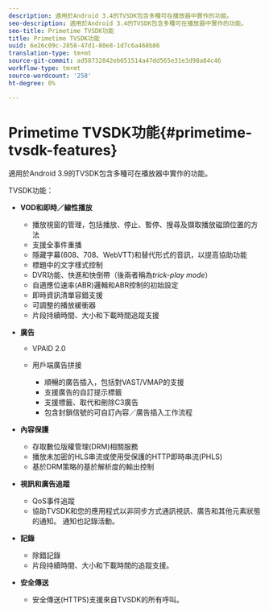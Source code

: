```yaml
---
description: 適用於Android 3.4的TVSDK包含多種可在播放器中實作的功能。
seo-description: 適用於Android 3.4的TVSDK包含多種可在播放器中實作的功能。
seo-title: Primetime TVSDK功能
title: Primetime TVSDK功能
uuid: 6e26c09c-2858-47d1-80e8-1d7c6a468b86
translation-type: tm+mt
source-git-commit: ad58732842eb651514a47dd565e31e3d98a84c46
workflow-type: tm+mt
source-wordcount: '258'
ht-degree: 0%

---
```



# Primetime TVSDK功能{#primetime-tvsdk-features}

適用於Android 3.9的TVSDK包含多種可在播放器中實作的功能。

TVSDK功能：

* **VOD和即時／線性播放**

   * 播放視窗的管理，包括播放、停止、暫停、搜尋及擷取播放磁頭位置的方法
   * 支援全事件重播
   * 隱藏字幕(608、708、WebVTT)和替代形式的音訊，以提高協助功能
   * 標題中的文字樣式控制
   * DVR功能、快進和快倒帶（後兩者稱為&#x200B;*trick-play mode*）
   * 自適應位速率(ABR)邏輯和ABR控制的初始設定
   * 即時資訊清單容錯支援
   * 可調整的播放緩衝器
   * 片段持續時間、大小和下載時間追蹤支援

* **廣告**

   * VPAID 2.0
   * 用戶端廣告拼接

      * 順暢的廣告插入，包括對VAST/VMAP的支援
      * 支援廣告的自訂提示標籤
      * 支援標籤、取代和刪除C3廣告
      * 包含封鎖信號的可自訂內容／廣告插入工作流程

* **內容保護**

   * 存取數位版權管理(DRM)相關服務
   * 播放未加密的HLS串流或使用受保護的HTTP即時串流(PHLS)
   * 基於DRM策略的基於解析度的輸出控制

* **視訊和廣告追蹤**

   * QoS事件追蹤
   * 協助TVSDK和您的應用程式以非同步方式通訊視訊、廣告和其他元素狀態的通知。 通知也記錄活動。

* **記錄**

   * 除錯記錄
   * 片段持續時間、大小和下載時間的追蹤支援。

* **安全傳送**

   * 安全傳送(HTTPS)支援來自TVSDK的所有呼叫。